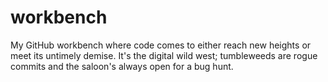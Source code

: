 # workbench
My GitHub workbench where code comes to either reach new heights or meet its untimely demise. It's the digital wild west; tumbleweeds are rogue commits and the saloon's always open for a bug hunt.
